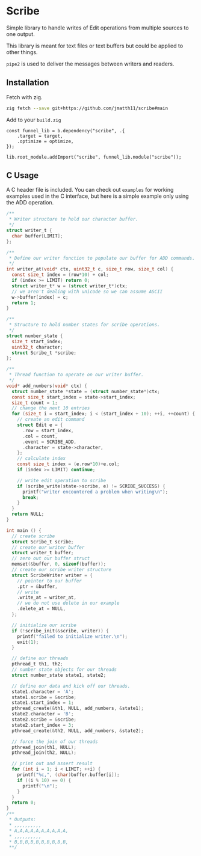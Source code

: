 # Scribe

Simple library to handle writes of Edit operations from multiple sources to one output.

This library is meant for text files or text buffers but could be applied to other things.

`pipe2` is used to deliver the messages between writers and readers.

## Installation

Fetch with zig.

```bash
zig fetch --save git+https://github.com/jmatth11/scribe#main
```

Add to your `build.zig`

```zig
const funnel_lib = b.dependency("scribe", .{
    .target = target,
    .optimize = optimize,
});

lib.root_module.addImport("scribe", funnel_lib.module("scribe"));
```

## C Usage

A C header file is included. You can check out `examples` for working examples
used in the C interface, but here is a simple example only using the ADD operation.

```c
/**
 * Writer structure to hold our character buffer.
 */
struct writer_t {
  char buffer[LIMIT];
};

/**
 * Define our writer function to populate our buffer for ADD commands.
 */
int writer_at(void* ctx, uint32_t c, size_t row, size_t col) {
  const size_t index = (row*10) + col;
  if (index >= LIMIT) return 0;
  struct writer_t* w = (struct writer_t*)ctx;
  // we aren't dealing with unicode so we can assume ASCII
  w->buffer[index] = c;
  return 1;
}

/**
 * Structure to hold number states for scribe operations.
 */
struct number_state {
  size_t start_index;
  uint32_t character;
  struct Scribe_t *scribe;
};

/**
 * Thread function to operate on our writer buffer.
 */
void* add_numbers(void* ctx) {
  struct number_state *state = (struct number_state*)ctx;
  const size_t start_index = state->start_index;
  size_t count = 1;
  // change the next 10 entries
  for (size_t i = start_index; i < (start_index + 10); ++i, ++count) {
    // create an edit command
    struct Edit e = {
      .row = start_index,
      .col = count,
      .event = SCRIBE_ADD,
      .character = state->character,
    };
    // calculate index
    const size_t index = (e.row*10)+e.col;
    if (index >= LIMIT) continue;

    // write edit operation to scribe
    if (scribe_write(state->scribe, e) != SCRIBE_SUCCESS) {
      printf("writer encountered a problem when writing\n");
      break;
    }
  }
  return NULL;
}

int main () {
  // create scribe
  struct Scribe_t scribe;
  // create our writer buffer
  struct writer_t buffer;
  // zero out our buffer struct
  memset(&buffer, 0, sizeof(buffer));
  // create our scribe writer structure
  struct ScribeWriter writer = {
    // pointer to our buffer
    .ptr = &buffer,
    // write
    .write_at = writer_at,
    // we do not use delete in our example
    .delete_at = NULL,
  };

  // initialize our scribe
  if (!scribe_init(&scribe, writer)) {
    printf("failed to initialize writer.\n");
    exit(1);
  }

  // define our threads
  pthread_t th1, th2;
  // number state objects for our threads
  struct number_state state1, state2;

  // define our data and kick off our threads.
  state1.character = 'A';
  state1.scribe = &scribe;
  state1.start_index = 1;
  pthread_create(&th1, NULL, add_numbers, &state1);
  state2.character = 'B';
  state2.scribe = &scribe;
  state2.start_index = 3;
  pthread_create(&th2, NULL, add_numbers, &state2);

  // force the join of our threads
  pthread_join(th1, NULL);
  pthread_join(th2, NULL);

  // print out and assert result
  for (int i = 1; i < LIMIT; ++i) {
    printf("%c,", (char)buffer.buffer[i]);
    if ((i % 10) == 0) {
      printf("\n");
    }
  }
  return 0;
}
/**
 * Outputs:
 * ,,,,,,,,,,
 * A,A,A,A,A,A,A,A,A,A,
 * ,,,,,,,,,,
 * B,B,B,B,B,B,B,B,B,B,
 **/
```
